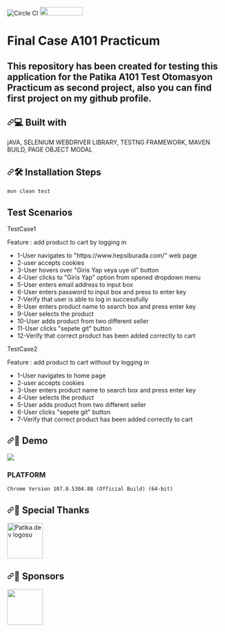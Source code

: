 <img src="https://camo.githubusercontent.com/326495846129afe6408603d0f201f7662bef429642a1989fb01554795a734ef5/68747470733a2f2f636972636c6563692e636f6d2f67682f6e67756f69616e7068752f73656c656e69756d2d746573746e672d6d6176656e2e7376673f7374796c653d737667" alt="Circle CI" data-canonical-src="https://circleci.com/gh/nguoianphu/selenium-testng-maven.svg?style=svg" style="max-width: 100%;"> <img loading="lazy" src="https://www.repostatus.org/badges/latest/active.svg" alt="" width="100" height="20" class="alignnone size-full wp-image-12070">

# Final Case A101 Practicum
## This repository has been created for testing this application for the Patika A101 Test Otomasyon Practicum as second project, also you can find first project on my github profile.

<h2 dir="auto"><a id="user-content--built-with" class="anchor" aria-hidden="true" href="#-built-with"><svg class="octicon octicon-link" viewBox="0 0 16 16" version="1.1" width="16" height="16" aria-hidden="true"><path fill-rule="evenodd" d="M7.775 3.275a.75.75 0 001.06 1.06l1.25-1.25a2 2 0 112.83 2.83l-2.5 2.5a2 2 0 01-2.83 0 .75.75 0 00-1.06 1.06 3.5 3.5 0 004.95 0l2.5-2.5a3.5 3.5 0 00-4.95-4.95l-1.25 1.25zm-4.69 9.64a2 2 0 010-2.83l2.5-2.5a2 2 0 012.83 0 .75.75 0 001.06-1.06 3.5 3.5 0 00-4.95 0l-2.5 2.5a3.5 3.5 0 004.95 4.95l1.25-1.25a.75.75 0 00-1.06-1.06l-1.25 1.25a2 2 0 01-2.83 0z"></path></svg></a><g-emoji class="g-emoji" alias="computer" fallback-src="https://github.githubassets.com/images/icons/emoji/unicode/1f4bb.png">💻</g-emoji> Built with</h2>

jAVA, SELENIUM WEBDRIVER LIBRARY, TESTNG FRAMEWORK, MAVEN BUILD, PAGE OBJECT MODAL

<h2 dir="auto"><a id="user-content-️-installation-steps" class="anchor" aria-hidden="true" href="#️-installation-steps"><svg class="octicon octicon-link" viewBox="0 0 16 16" version="1.1" width="16" height="16" aria-hidden="true"><path fill-rule="evenodd" d="M7.775 3.275a.75.75 0 001.06 1.06l1.25-1.25a2 2 0 112.83 2.83l-2.5 2.5a2 2 0 01-2.83 0 .75.75 0 00-1.06 1.06 3.5 3.5 0 004.95 0l2.5-2.5a3.5 3.5 0 00-4.95-4.95l-1.25 1.25zm-4.69 9.64a2 2 0 010-2.83l2.5-2.5a2 2 0 012.83 0 .75.75 0 001.06-1.06 3.5 3.5 0 00-4.95 0l-2.5 2.5a3.5 3.5 0 004.95 4.95l1.25-1.25a.75.75 0 00-1.06-1.06l-1.25 1.25a2 2 0 01-2.83 0z"></path></svg></a><g-emoji class="g-emoji" alias="hammer_and_wrench" fallback-src="https://github.githubassets.com/images/icons/emoji/unicode/1f6e0.png">🛠️</g-emoji> Installation Steps</h2>
  
```
mvn clean test
```

## Test Scenarios
TestCase1

Feature : add product to cart by logging in

<ul dir="auto">
<li>1-User navigates to "https://www.hepsiburada.com/" web page</li>
<li>2-user accepts cookies</li>
<li>3-User hovers over "Giris Yap veya uye ol" button</li>
<li>4-User clicks to "Giris Yap" option from opened dropdown menu</li>
<li>5-User enters email address to input box</li>
<li>6-User enters password to input box and press to enter key</li>
<li>7-Verify that user is able to log in successfully</li>
<li>8-User enters product name to search box and press enter key</li>  
<li>9-User selects the product</li>
<li>10-User adds product from two different seller</li>  
<li>11-User clicks "sepete git" button</li>
<li>12-Verify that correct product has been added correctly to cart</li>
</ul>

TestCase2
  
Feature : add product to cart without by logging in 

<ul dir="auto">  
<li>1-User navigates to home page</li>
<li>2-user accepts cookies</li>
<li>3-User enters product name to search box and press enter key</li>
<li>4-User selects the product</li>
<li>5-User adds product from two different seller</li>  
<li>6-User clicks "sepete git" button</li>
<li>7-Verify that correct product has been added correctly to cart</li>      
</ul>

<h2 dir="auto"><a id="user-content--demo" class="anchor" aria-hidden="true" href="#-demo"><svg class="octicon octicon-link" viewBox="0 0 16 16" version="1.1" width="16" height="16" aria-hidden="true"><path fill-rule="evenodd" d="M7.775 3.275a.75.75 0 001.06 1.06l1.25-1.25a2 2 0 112.83 2.83l-2.5 2.5a2 2 0 01-2.83 0 .75.75 0 00-1.06 1.06 3.5 3.5 0 004.95 0l2.5-2.5a3.5 3.5 0 00-4.95-4.95l-1.25 1.25zm-4.69 9.64a2 2 0 010-2.83l2.5-2.5a2 2 0 012.83 0 .75.75 0 001.06-1.06 3.5 3.5 0 00-4.95 0l-2.5 2.5a3.5 3.5 0 004.95 4.95l1.25-1.25a.75.75 0 00-1.06-1.06l-1.25 1.25a2 2 0 01-2.83 0z"></path></svg></a><g-emoji class="g-emoji" alias="rocket" fallback-src="https://github.githubassets.com/images/icons/emoji/unicode/1f680.png">🚀</g-emoji> Demo</h2>

![](https://github.com/unaltugrul/FinalCaseA101/blob/main/07.11.2022_14.50.58_REC.gif)

### PLATFORM
```
Chrome Version 107.0.5304.88 (Official Build) (64-bit)
```
  
<h2 dir="auto"><a id="user-content--special-thanks" class="anchor" aria-hidden="true" href="#-special-thanks"><svg class="octicon octicon-link" viewBox="0 0 16 16" version="1.1" width="16" height="16" aria-hidden="true"><path fill-rule="evenodd" d="M7.775 3.275a.75.75 0 001.06 1.06l1.25-1.25a2 2 0 112.83 2.83l-2.5 2.5a2 2 0 01-2.83 0 .75.75 0 00-1.06 1.06 3.5 3.5 0 004.95 0l2.5-2.5a3.5 3.5 0 00-4.95-4.95l-1.25 1.25zm-4.69 9.64a2 2 0 010-2.83l2.5-2.5a2 2 0 012.83 0 .75.75 0 001.06-1.06 3.5 3.5 0 00-4.95 0l-2.5 2.5a3.5 3.5 0 004.95 4.95l1.25-1.25a.75.75 0 00-1.06-1.06l-1.25 1.25a2 2 0 01-2.83 0z"></path></svg></a><g-emoji class="g-emoji" alias="bow" fallback-src="https://github.githubassets.com/images/icons/emoji/unicode/1f647.png">🙇</g-emoji> Special Thanks</h2>  

<a href="/" aria-current="page" class="brand w-nav-brand w--current" aria-label="home"><img src="https://global-uploads.webflow.com/6097e0eca1e87557da031fef/609859a191abe5d64b17fed3_Patika%20logo.png" sizes="(max-width: 991px) 100px, 120px" srcset="https://global-uploads.webflow.com/6097e0eca1e87557da031fef/609859a191abe5d64b17fed3_Patika%20logo-p-500.png 500w, https://global-uploads.webflow.com/6097e0eca1e87557da031fef/609859a191abe5d64b17fed3_Patika%20logo.png 706w" alt="Patika.dev logosu" class="header-logo" style="width:83px"></a>
  
<h2 dir="auto"><a id="user-content--sponsors" class="anchor" aria-hidden="true" href="#-sponsors"><svg class="octicon octicon-link" viewBox="0 0 16 16" version="1.1" width="16" height="16" aria-hidden="true"><path fill-rule="evenodd" d="M7.775 3.275a.75.75 0 001.06 1.06l1.25-1.25a2 2 0 112.83 2.83l-2.5 2.5a2 2 0 01-2.83 0 .75.75 0 00-1.06 1.06 3.5 3.5 0 004.95 0l2.5-2.5a3.5 3.5 0 00-4.95-4.95l-1.25 1.25zm-4.69 9.64a2 2 0 010-2.83l2.5-2.5a2 2 0 012.83 0 .75.75 0 001.06-1.06 3.5 3.5 0 00-4.95 0l-2.5 2.5a3.5 3.5 0 004.95 4.95l1.25-1.25a.75.75 0 00-1.06-1.06l-1.25 1.25a2 2 0 01-2.83 0z"></path></svg></a><g-emoji class="g-emoji" alias="bow" fallback-src="https://github.githubassets.com/images/icons/emoji/unicode/1f647.png">🙇</g-emoji> Sponsors</h2>  
<a href="/" class="logo" title="A101"><img loading="lazy" src="https://ayb.akinoncdn.com/static_omnishop/ayb796/assets/img/logo%40a101-2x.png" alt="" style="width:83px">
      </a>

